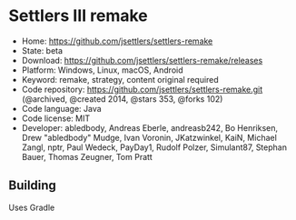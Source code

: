 # Settlers III remake

- Home: https://github.com/jsettlers/settlers-remake
- State: beta
- Download: https://github.com/jsettlers/settlers-remake/releases
- Platform: Windows, Linux, macOS, Android
- Keyword: remake, strategy, content original required
- Code repository: https://github.com/jsettlers/settlers-remake.git (@archived, @created 2014, @stars 353, @forks 102)
- Code language: Java
- Code license: MIT
- Developer: abledbody, Andreas Eberle, andreasb242, Bo Henriksen, Drew "abledbody" Mudge, Ivan Voronin, JKatzwinkel, KaiN, Michael Zangl, nptr, Paul Wedeck, PayDay1, Rudolf Polzer, Simulant87, Stephan Bauer, Thomas Zeugner, Tom Pratt

## Building

Uses Gradle